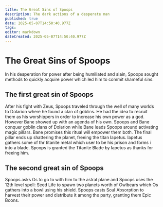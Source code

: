 ```yaml
---
title: The Great Sins of Spoops
description: The dark actions of a desperate man
published: true
date: 2025-05-07T14:50:40.977Z
tags: 
editor: markdown
dateCreated: 2025-05-07T14:50:40.977Z
---
```


# The Great Sins of Spoops
In his desperation for power after being humiliated and slain, Spoops sought methods to quickly acquire power which led him to commit shameful sins.


## The first great sin of Spoops
After his fight with Zeus, Spoops traveled through the well of many worlds to Dolarion where he found a clan of goblins. He had the idea to recruit them as his worshippers in order to increase his own power as a god. However Bane showed up with an agenda of his own. Spoops and Bane conquer goblin clans of Dolarion while Bane leads Spoops around activating magic pillars. Bane promises this ritual will empower them both. The final pillar ends up shattering the planet, freeing the titan Iapetus. Iapetus gathers some of thr titanite metal which user to be his prison and forms i into a blade. Spoops is granted the Titanite Blade by Iapetus as thanks for freeing him.

## The second great sin of Spoops
Spoops asks Os to go to with him to the astral plane and Spoops uses the 12th level spell: Seed Life to spawn two planets worth of Owlbears which Os gathers into a bowl using his shield. Spoops casts Soul Absorption to harvest their power and distribute it among the party, granting them Epic Boons.
